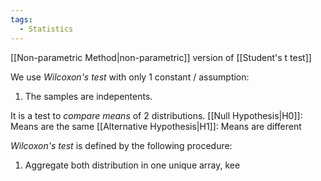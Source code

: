 ```yaml
---
tags:
  - Statistics
---
```

[[Non-parametric Method|non-parametric]] version of [[Student's t test]]

We use *Wilcoxon's test* with only 1 constant / assumption:
1. The samples are indepentents.

It is a test to *compare means* of 2 distributions. 
[[Null Hypothesis|H0]]: Means are the same
[[Alternative Hypothesis|H1]]: Means are different

*Wilcoxon's test* is defined by the following procedure:
1. Aggregate both distribution in one unique array, kee